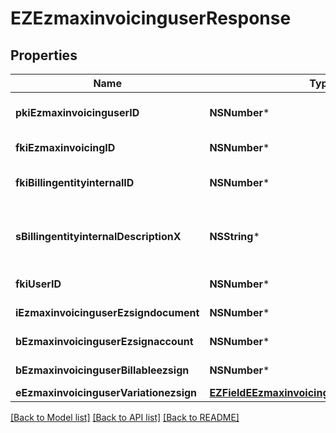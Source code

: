 # EZEzmaxinvoicinguserResponse

## Properties
Name | Type | Description | Notes
------------ | ------------- | ------------- | -------------
**pkiEzmaxinvoicinguserID** | **NSNumber*** | The unique ID of the Ezmaxinvoicinguser | [optional] 
**fkiEzmaxinvoicingID** | **NSNumber*** | The unique ID of the Ezmaxinvoicing | [optional] 
**fkiBillingentityinternalID** | **NSNumber*** | The unique ID of the Billingentityinternal. | 
**sBillingentityinternalDescriptionX** | **NSString*** | The description of the Billingentityinternal in the language of the requester | 
**fkiUserID** | **NSNumber*** | The unique ID of the User | 
**iEzmaxinvoicinguserEzsigndocument** | **NSNumber*** | The number of ezsign documents | 
**bEzmaxinvoicinguserEzsignaccount** | **NSNumber*** | Whether there is an eZsign account | 
**bEzmaxinvoicinguserBillableezsign** | **NSNumber*** | Whether it is billable for eZsign | 
**eEzmaxinvoicinguserVariationezsign** | [**EZFieldEEzmaxinvoicinguserVariationezsign***](EZFieldEEzmaxinvoicinguserVariationezsign.md) |  | 

[[Back to Model list]](../README.md#documentation-for-models) [[Back to API list]](../README.md#documentation-for-api-endpoints) [[Back to README]](../README.md)


